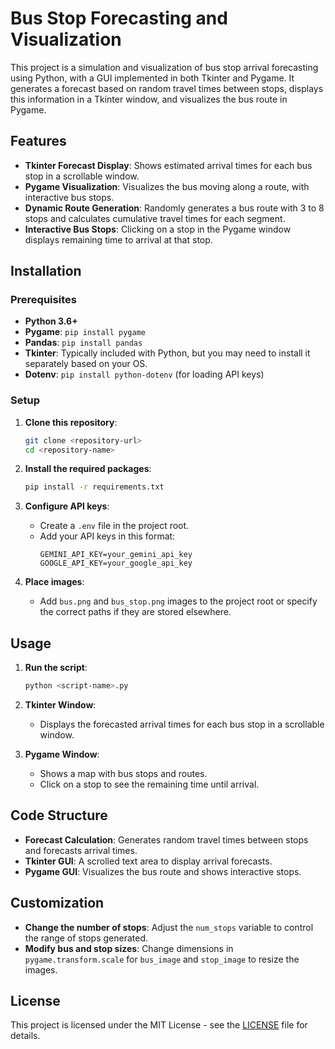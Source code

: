 # Bus Stop Forecasting and Visualization

This project is a simulation and visualization of bus stop arrival forecasting using Python, with a GUI implemented in both Tkinter and Pygame. It generates a forecast based on random travel times between stops, displays this information in a Tkinter window, and visualizes the bus route in Pygame.

## Features

- **Tkinter Forecast Display**: Shows estimated arrival times for each bus stop in a scrollable window.
- **Pygame Visualization**: Visualizes the bus moving along a route, with interactive bus stops.
- **Dynamic Route Generation**: Randomly generates a bus route with 3 to 8 stops and calculates cumulative travel times for each segment.
- **Interactive Bus Stops**: Clicking on a stop in the Pygame window displays remaining time to arrival at that stop.

## Installation

### Prerequisites

- **Python 3.6+**
- **Pygame**: `pip install pygame`
- **Pandas**: `pip install pandas`
- **Tkinter**: Typically included with Python, but you may need to install it separately based on your OS.
- **Dotenv**: `pip install python-dotenv` (for loading API keys)

### Setup

1. **Clone this repository**:
    ```bash
    git clone <repository-url>
    cd <repository-name>
    ```

2. **Install the required packages**:
    ```bash
    pip install -r requirements.txt
    ```

3. **Configure API keys**:
    - Create a `.env` file in the project root.
    - Add your API keys in this format:
      ```plaintext
      GEMINI_API_KEY=your_gemini_api_key
      GOOGLE_API_KEY=your_google_api_key
      ```

4. **Place images**:
   - Add `bus.png` and `bus_stop.png` images to the project root or specify the correct paths if they are stored elsewhere.

## Usage

1. **Run the script**:
    ```bash
    python <script-name>.py
    ```

2. **Tkinter Window**:
   - Displays the forecasted arrival times for each bus stop in a scrollable window.

3. **Pygame Window**:
   - Shows a map with bus stops and routes.
   - Click on a stop to see the remaining time until arrival.

## Code Structure

- **Forecast Calculation**: Generates random travel times between stops and forecasts arrival times.
- **Tkinter GUI**: A scrolled text area to display arrival forecasts.
- **Pygame GUI**: Visualizes the bus route and shows interactive stops.
  
## Customization

- **Change the number of stops**: Adjust the `num_stops` variable to control the range of stops generated.
- **Modify bus and stop sizes**: Change dimensions in `pygame.transform.scale` for `bus_image` and `stop_image` to resize the images.

## License

This project is licensed under the MIT License - see the [LICENSE](LICENSE) file for details.

